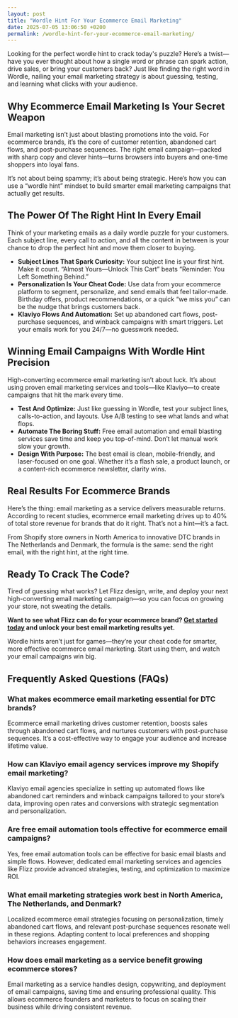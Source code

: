 ```yaml
---
layout: post
title: "Wordle Hint For Your Ecommerce Email Marketing"
date: 2025-07-05 13:06:50 +0200
permalink: /wordle-hint-for-your-ecommerce-email-marketing/
---
```

Looking for the perfect wordle hint to crack today's puzzle? Here’s a twist—have you ever thought about how a single word or phrase can spark action, drive sales, or bring your customers back? Just like finding the right word in Wordle, nailing your email marketing strategy is about guessing, testing, and learning what clicks with your audience.

## Why Ecommerce Email Marketing Is Your Secret Weapon

Email marketing isn’t just about blasting promotions into the void. For ecommerce brands, it’s the core of customer retention, abandoned cart flows, and post-purchase sequences. The right email campaign—packed with sharp copy and clever hints—turns browsers into buyers and one-time shoppers into loyal fans.

It’s not about being spammy; it’s about being strategic. Here’s how you can use a “wordle hint” mindset to build smarter email marketing campaigns that actually get results.

## The Power Of The Right Hint In Every Email

Think of your marketing emails as a daily wordle puzzle for your customers. Each subject line, every call to action, and all the content in between is your chance to drop the perfect hint and move them closer to buying.

- **Subject Lines That Spark Curiosity:** Your subject line is your first hint. Make it count. “Almost Yours—Unlock This Cart” beats “Reminder: You Left Something Behind.”
- **Personalization Is Your Cheat Code:** Use data from your ecommerce platform to segment, personalize, and send emails that feel tailor-made. Birthday offers, product recommendations, or a quick “we miss you” can be the nudge that brings customers back.
- **Klaviyo Flows And Automation:** Set up abandoned cart flows, post-purchase sequences, and winback campaigns with smart triggers. Let your emails work for you 24/7—no guesswork needed.

## Winning Email Campaigns With Wordle Hint Precision

High-converting ecommerce email marketing isn’t about luck. It’s about using proven email marketing services and tools—like Klaviyo—to create campaigns that hit the mark every time.

- **Test And Optimize:** Just like guessing in Wordle, test your subject lines, calls-to-action, and layouts. Use A/B testing to see what lands and what flops.
- **Automate The Boring Stuff:** Free email automation and email blasting services save time and keep you top-of-mind. Don’t let manual work slow your growth.
- **Design With Purpose:** The best email is clean, mobile-friendly, and laser-focused on one goal. Whether it’s a flash sale, a product launch, or a content-rich ecommerce newsletter, clarity wins.

## Real Results For Ecommerce Brands

Here’s the thing: email marketing as a service delivers measurable returns. According to recent studies, ecommerce email marketing drives up to 40% of total store revenue for brands that do it right. That’s not a hint—it’s a fact.

From Shopify store owners in North America to innovative DTC brands in The Netherlands and Denmark, the formula is the same: send the right email, with the right hint, at the right time.

## Ready To Crack The Code?

Tired of guessing what works? Let Flizz design, write, and deploy your next high-converting email marketing campaign—so you can focus on growing your store, not sweating the details.

**Want to see what Flizz can do for your ecommerce brand? [Get started today](https://flizzgrowth.com/email) and unlock your best email marketing results yet.**

Wordle hints aren’t just for games—they’re your cheat code for smarter, more effective ecommerce email marketing. Start using them, and watch your email campaigns win big.

## Frequently Asked Questions (FAQs)

### What makes ecommerce email marketing essential for DTC brands?
Ecommerce email marketing drives customer retention, boosts sales through abandoned cart flows, and nurtures customers with post-purchase sequences. It’s a cost-effective way to engage your audience and increase lifetime value.

### How can Klaviyo email agency services improve my Shopify email marketing?
Klaviyo email agencies specialize in setting up automated flows like abandoned cart reminders and winback campaigns tailored to your store’s data, improving open rates and conversions with strategic segmentation and personalization.

### Are free email automation tools effective for ecommerce email campaigns?
Yes, free email automation tools can be effective for basic email blasts and simple flows. However, dedicated email marketing services and agencies like Flizz provide advanced strategies, testing, and optimization to maximize ROI.

### What email marketing strategies work best in North America, The Netherlands, and Denmark?
Localized ecommerce email strategies focusing on personalization, timely abandoned cart flows, and relevant post-purchase sequences resonate well in these regions. Adapting content to local preferences and shopping behaviors increases engagement.

### How does email marketing as a service benefit growing ecommerce stores?
Email marketing as a service handles design, copywriting, and deployment of email campaigns, saving time and ensuring professional quality. This allows ecommerce founders and marketers to focus on scaling their business while driving consistent revenue.

<script type="application/ld+json">
{
  "@context": "https://schema.org",
  "@type": "BlogPosting",
  "headline": "Wordle Hint For Your Ecommerce Email Marketing",
  "description": "Discover how a Wordle hint mindset can enhance your ecommerce email marketing strategy with proven tactics like Klaviyo flows, abandoned cart emails, and personalization to drive sales and retention.",
  "author": {
    "@type": "Person",
    "name": "Flizz"
  },
  "publisher": {
    "@type": "Organization",
    "name": "Flizz",
    "logo": {
      "@type": "ImageObject",
      "url": "https://flizzgrowth.com/logo.png"
    }
  },
  "mainEntityOfPage": {
    "@type": "WebPage",
    "@id": "https://flizzgrowth.com/blog/wordle-hint-for-your-ecommerce-email-marketing"
  },
  "datePublished": "2024-06-01",
  "dateModified": "2024-06-01",
  "inLanguage": "en-US"
}
</script>

<script type="application/ld+json">
{
  "@context": "https://schema.org",
  "@type": "FAQPage",
  "mainEntity": [
    {
      "@type": "Question",
      "name": "What makes ecommerce email marketing essential for DTC brands?",
      "acceptedAnswer": {
        "@type": "Answer",
        "text": "Ecommerce email marketing drives customer retention, boosts sales through abandoned cart flows, and nurtures customers with post-purchase sequences. It’s a cost-effective way to engage your audience and increase lifetime value."
      }
    },
    {
      "@type": "Question",
      "name": "How can Klaviyo email agency services improve my Shopify email marketing?",
      "acceptedAnswer": {
        "@type": "Answer",
        "text": "Klaviyo email agencies specialize in setting up automated flows like abandoned cart reminders and winback campaigns tailored to your store’s data, improving open rates and conversions with strategic segmentation and personalization."
      }
    },
    {
      "@type": "Question",
      "name": "Are free email automation tools effective for ecommerce email campaigns?",
      "acceptedAnswer": {
        "@type": "Answer",
        "text": "Yes, free email automation tools can be effective for basic email blasts and simple flows. However, dedicated email marketing services and agencies like Flizz provide advanced strategies, testing, and optimization to maximize ROI."
      }
    },
    {
      "@type": "Question",
      "name": "What email marketing strategies work best in North America, The Netherlands, and Denmark?",
      "acceptedAnswer": {
        "@type": "Answer",
        "text": "Localized ecommerce email strategies focusing on personalization, timely abandoned cart flows, and relevant post-purchase sequences resonate well in these regions. Adapting content to local preferences and shopping behaviors increases engagement."
      }
    },
    {
      "@type": "Question",
      "name": "How does email marketing as a service benefit growing ecommerce stores?",
      "acceptedAnswer": {
        "@type": "Answer",
        "text": "Email marketing as a service handles design, copywriting, and deployment of email campaigns, saving time and ensuring professional quality. This allows ecommerce founders and marketers to focus on scaling their business while driving consistent revenue."
      }
    }
  ]
}
</script>